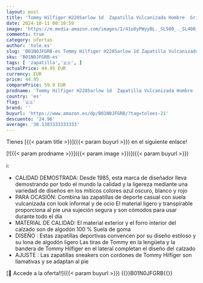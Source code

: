```yaml
---
layout: post
title: 'Tommy Hilfiger H2285arlow 1d  Zapatilla Vulcanizada Hombre  Gris  Steel Grey   40 EU'
date: 2024-10-11 00:10:59
image: 'https://m.media-amazon.com/images/I/41o8yPWyyBL._SL500_._SL400_.jpg'
comments: true
category: ofertas
author: 'tole.es'
slug: 'B01N0JFGRB-es Tommy Hilfiger H2285arlow 1d Zapatilla Vulcanizada Hombre...'
sku: 'B01N0JFGRB-es'
tags: [ 'zapatilla','🇪🇸', ]
actualPrice: 44.95 EUR
currency: EUR
price: 44.95
comparePrice: 59.9 EUR
prodname: 'Tommy Hilfiger H2285arlow 1d  Zapatilla Vulcanizada Hombre  Gris  Steel Grey   40 EU'
country: 'es'
flag: '🇪🇸'
brand: ''
buyurl: 'https://www.amazon.es/dp/B01N0JFGRB/?tag=tolees-21'
descuento: '24.96'
average: '38.1383333333333'
---
```


Tienes [{{< param title >}}]({{< param buyurl >}}) en el siguiente enlace!

[![{{< param prodname >}}]({{< param image >}})]({{< param buyurl >}})

ℹ️:

- CALIDAD DEMOSTRADA: Desde 1985, esta marca de diseñador lleva demostrando por todo el mundo la calidad y la ligereza mediante una variedad de diseños en los míticos colores azul oscuro, blanco y rojo
- PARA OCASIÓN: Combina las zapatillas de deporte casual con suela vulcanizada con look informal y de ocio El material ligero y transpirable proporciona al pie una sujeción segura y son cómodos para usar durante todo el día
- MATERIAL DE CALIDAD: El material exterior y el forro interior del calzado son de algodón 100 % Suela de goma
- DISEÑO : Estas zapatillas deportivas convencen por su diseño estiloso y su lona de algodón ligero Las tiras de Tommy en la lengüeta y la bandera de Tommy Hilfiger en el lateral completan el diseño del calzado
- AJUSTE : Las zapatillas sneakers con cordones de Tommy Hilfiger son llamativas y se adaptan al pie

[🛒 Accede a la oferta!!]({{< param buyurl >}})
{{<world>}}B01N0JFGRB{{</world>}}
